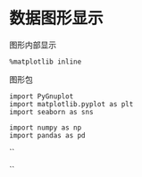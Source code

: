 # 数据图形显示



图形内部显示

```
%matplotlib inline
```

图形包

```
import PyGnuplot
import matplotlib.pyplot as plt
import seaborn as sns

import numpy as np
import pandas as pd
```



``

&#x20;``&#x20;
